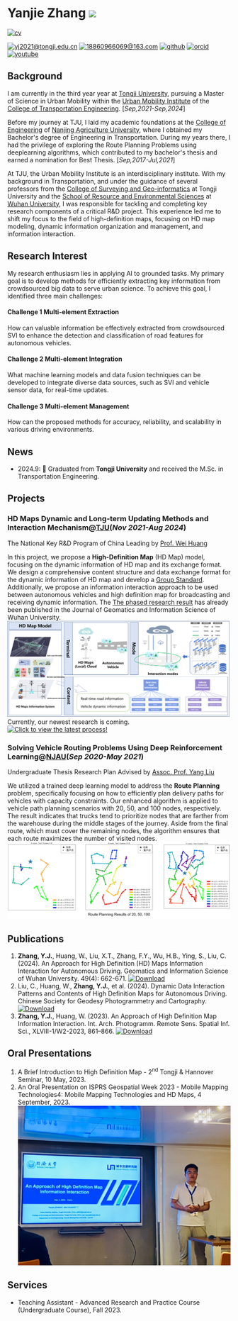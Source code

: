 # Yanjie Zhang [![](https://img.shields.io/badge/-%23054258?logo=livejournal&logoColor=%2300B0EA)](https://ext-6592581.livejournal.com/841.html)

[![cv](https://img.shields.io/badge/CV-orange?logo=Read.cv&logoColor=%23111111
)](https://yanjie99.github.io/Papers/CV%2C%20Yanjie%20Zhang.pdf)

[![yj2021@tongji.edu.cn](https://img.shields.io/badge/Email%20%40edu-white?logo=gmail&logoColor=%23EA4335
)](mailto:yj2021@tongji.edu.cn)
[![18860966069@163.com](https://img.shields.io/badge/Email%20%40163-white?logo=gmail
)](mailto:yj2yx@outlook.com) [![github](https://img.shields.io/badge/GitHub-white?logo=github&logoColor=%23181717
)](https://github.com/yanjie99) [![orcid](https://img.shields.io/badge/ORCID-white?logo=orcid&logoColor=%23A6CE39
)](https://orcid.org/0009-0002-3627-1104)
[![youtube](https://img.shields.io/badge/YouTube-white?logo=youtube&logoColor=%23FF0000
)](https://www.youtube.com/@YanjieZhang-2024)

## Background
I am currently in the third year year at [Tongji University](https://en.tongji.edu.cn/p/#/), pursuing a Master of Science in Urban Mobility within the [Urban Mobility Institute](https://umi.tongji.edu.cn/en/Homepage.htm) of the [College of Transportation Engineering](https://tjjt.tongji.edu.cn/English_Home/HOME.htm). [*Sep,2021-Sep,2024*]

Before my journey at TJU, I laid my academic foundations at the [College of Engineering](https://coe.njau.edu.cn/index.htm#) of [Nanjing Agriculture University](https://english.njau.edu.cn/), where I obtained my Bachelor's degree of Engineering in Transportation. During my years there, I had the privilege of exploring the Route Planning Problems using deeplearning algorithms, which contributed to my bachelor's thesis and earned a nomination for Best Thesis. [*Sep,2017-Jul,2021*]

At TJU, the Urban Mobility Institute is an interdisciplinary institute. With my background in Transportation, and under the guidance of several professors from the [College of Surveying and Geo-informatics](https://celiang.tongji.edu.cn/english/Home.htm) at Tongji University and the [School of Resource and Environmental Sciences](https://sres.whu.edu.cn/English/Home.htm) at [Wuhan University](https://en.whu.edu.cn/), I was responsible for tackling and completing key research components of a critical R&D project. This experience led me to shift my focus to the field of high-definition maps, focusing on HD map modeling, dynamic information organization and management, and information interaction.

## Research Interest
My research enthusiasm lies in applying AI to grounded tasks. My primary goal is to develop methods for efficiently extracting key information from crowdsourced big data to serve urban science. To achieve this goal, I identified three main challenges:

#### Challenge 1 Multi-element Extraction
How can valuable information be effectively extracted from crowdsourced SVI to enhance the detection and classification of road features for autonomous vehicles.

#### Challenge 2 Multi-element Integration
What machine learning models and data fusion techniques can be developed to integrate diverse data sources, such as SVI and vehicle sensor data, for real-time updates.

#### Challenge 3 Multi-element Management
How can the proposed methods for accuracy, reliability, and scalability in various driving environments.



## News
- 2024.9: 👏 Graduated from **Tongji University** and received the M.Sc. in Transportation Engineering.								       		


## Projects
### HD Maps Dynamic and Long-term Updating Methods and Interaction Mechanism@[TJU](https://umi.tongji.edu.cn/en/Homepage.htm)(_Nov 2021-Aug 2024_)

 The National Key R&D Program of China Leading by [Prof. Wei Huang](https://huangweibuct.github.io/weihuang.github.io/)

In this project, we propose a **High-Definition Map** (HD Map) model, focusing on the dynamic information of HD map and its exchange format. We design a comprehensive content structure and data exchange format for the dynamic information of HD map and develop a [Group Standard](https://www.csgpc.org/detail/23300.html). Additionally, we propose an information interaction approach to be used between autonomous vehicles and high definition map for broadcasting and receiving dynamic information. The [The phased research result](http://ch.whu.edu.cn/en/article/doi/10.13203/j.whugis20230166) has already been published in the Journal of Geomatics and Information Science of Wuhan University.
![alt text](/assets/img/Project1.png)
Currently, our newest research is coming. [![**Click to view the latest process!**](https://img.shields.io/badge/Click-Latest%20Research-brightgreen?logo=cliqz&logoColor=%2300AEF0
)](https://github.com/yanjie99/HDMapII)



### Solving Vehicle Routing Problems Using Deep Reinforcement Learning@[NJAU](https://english.njau.edu.cn/)(_Sep 2020-May 2021_)

Undergraduate Thesis Research Plan Advised by [Assoc. Prof. Yang Liu](https://ai.njau.edu.cn/info/1062/1179.htm)

We utilized a trained deep learning model to address the **Route Planning** problem, specifically focusing on how to efficiently plan delivery paths for vehicles with capacity constraints. Our enhanced algorithm is applied to vehicle path planning scenarios with 20, 50, and 100 nodes, respectively. The result indicates that trucks tend to prioritize nodes that are farther from the warehouse during the middle stages of the journey. Aside from the final route, which must cover the remaining nodes, the algorithm ensures that each route maximizes the number of visited nodes.
![alt text](/assets/img/Project2.png)

## Publications
1. **Zhang, Y.J.**, Huang, W., Liu, X.T., Zhang, F.Y., Wu, H.B., Ying, S., Liu, C. (2024). An Approach for High Definition (HD) Maps Information Interaction for Autonomous Driving. Geomatics and Information Science of Wuhan University. 49(4): 662-671. [![Download](https://img.shields.io/badge/Source-Download-blue?logoColor=%2300AEF0)](http://ch.whu.edu.cn/en/article/doi/10.13203/j.whugis20230166)
2. Liu, C., Huang, W., **Zhang, Y.J.**, et al. (2024). Dynamic Data Interaction Patterns and Contents of High Definition Maps for Autonomous Driving. Chinese Society for Geodesy Photogrammetry and Cartography. [![Download](https://img.shields.io/badge/Source-Download-blue?logoColor=%2300AEF0
)](https://www.csgpc.org/detail/23300.html)
1. **Zhang, Y.J.**, Huang, W. (2023). An Approach of High Definition Map Information Interaction. Int. Arch. Photogramm. Remote Sens. Spatial Inf. Sci., XLVIII-1/W2-2023, 861–866. [![Download](https://img.shields.io/badge/Source-Download-blue?logoColor=%2300AEF0
)](https://doi.org/10.5194/isprs-archives-XLVIII-1-W2-2023-861-2023)

## Oral Presentations
1. A Brief Introduction to High Definition Map - 2<sup>nd</sup> Tongji & Hannover Seminar, 10 May, 2023.
2. An Oral Presentation on ISPRS Geospatial Week 2023 - Mobile Mapping Technologies4: Mobile Mapping Technologies and HD Maps, 4 September, 2023.
![carioyj](/assets/img/Carioyj.jpg)

## Services
- Teaching Assistant - Advanced Research and Practice Course (Undergraduate Course), Fall 2023.


<script type='text/javascript' id='clustrmaps' src='//cdn.clustrmaps.com/map_v2.js?cl=ffffff&w=a&t=tt&d=cjcIbwVZHF1YxSrvScUY1USs5bajX83Qnp9slKFlT6g'></script>